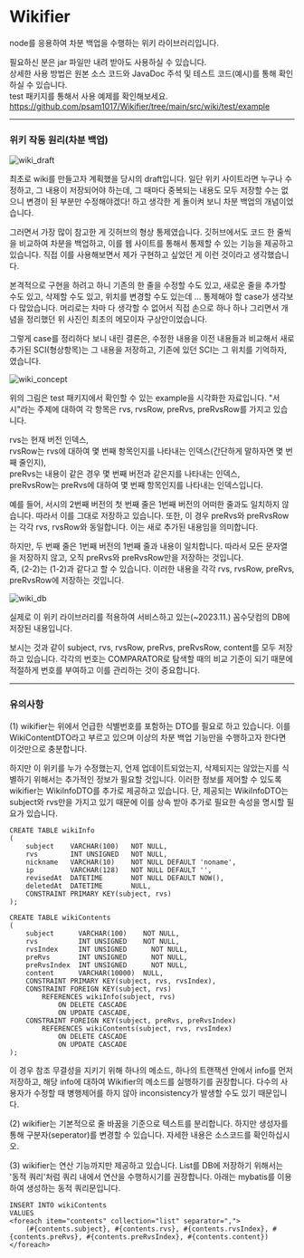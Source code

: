 # Wikifier
node를 응용하여 차분 백업을 수행하는 위키 라이브러리입니다.
   
필요하신 분은 jar 파일만 내려 받아도 사용하실 수 있습니다.   
상세한 사용 방법은 원본 소스 코드와 JavaDoc 주석 및 테스트 코드(예시)를 통해 확인하실 수 있습니다.   
test 패키지를 통해서 사용 예제를 확인해보세요.   
https://github.com/psam1017/Wikifier/tree/main/src/wiki/test/example

<hr>

### 위키 작동 원리(차분 백업)

![wiki_draft](https://user-images.githubusercontent.com/114392605/233770441-f11f7b8c-a7a4-48f2-bb91-828d55c7b4d0.jpg)

최초로 wiki를 만들고자 계획했을 당시의 draft입니다. 일단 위키 사이트라면 누구나 수정하고, 그 내용이 저장되어야 하는데, 그 때마다 중복되는 내용도 모두 저장할 수는 없으니 변경이 된 부분만 수정해야겠다! 하고 생각한 게 돌이켜 보니 차분 백업의 개념이었습니다.

그러면서 가장 많이 참고한 게 깃허브의 형상 통제였습니다. 깃허브에서도 코드 한 줄씩을 비교하여 차분을 백업하고, 이를 웹 사이트를 통해서 통제할 수 있는 기능을 제공하고 있습니다. 직접 이를 사용해보면서 제가 구현하고 싶었던 게 이런 것이라고 생각했습니다.

본격적으로 구현을 하려고 하니 기존의 한 줄을 수정할 수도 있고, 새로운 줄을 추가할 수도 있고, 삭제할 수도 있고, 위치를 변경할 수도 있는데 ... 통제해야 할 case가 생각보다 많았습니다. 머리로는 차마 다 생각할 수 없어서 직접 손으로 하나 하나 그리면서 개념을 정리했던 위 사진인 최초의 메모이자 구상안이었습니다.

그렇게 case를 정리하다 보니 내린 결론은, 수정한 내용을 이전 내용들과 비교해서 새로 추가된 SCI(형상항목)는 그 내용을 저장하고, 기존에 있던 SCI는 그 위치를 기억하자, 였습니다.

![wiki_concept](https://user-images.githubusercontent.com/114392605/233772034-8546e585-16d2-4461-98c8-13449cd554e1.png)

위의 그림은 test 패키지에서 확인할 수 있는 example을 시각화한 자료입니다. "서시"라는 주제에 대하여 각 항목은 rvs, rvsRow, preRvs, preRvsRow를 가지고 있습니다.

rvs는 현재 버전 인덱스,   
rvsRow는 rvs에 대하여 몇 번째 항목인지를 나타내는 인덱스(간단하게 말하자면 몇 번째 줄인지),   
preRvs는 내용이 같은 경우 몇 번째 버전과 같은지를 나타내는 인덱스,   
preRvsRow는 preRvs에 대하여 몇 번째 항목인지를 나타내는 인덱스입니다.

예를 들어, 서시의 2번째 버전의 첫 번째 줄은 1번째 버전의 어떠한 줄과도 일치하지 않습니다. 따라서 이를 그대로 저장하고 있습니다. 또한, 이 경우 preRvs와 preRvsRow는 각각 rvs, rvsRow와 동일합니다. 이는 새로 추가된 내용임을 의미합니다.

하지만, 두 번째 줄은 1번째 버전의 1번째 줄과 내용이 일치합니다. 따라서 모든 문자열을 저장하지 않고, 오직 preRvs와 preRvsRow만을 저장하는 것입니다.   
즉, (2-2)는 (1-2)과 같다고 할 수 있습니다. 이러한 내용을 각각 rvs, rvsRow, preRvs, preRvsRow에 저장하는 것입니다.

![wiki_db](https://user-images.githubusercontent.com/114392605/233770448-729b8c2c-8e44-4887-bc93-07526509ca9a.png)

실제로 이 위키 라이브러리를 적용하여 서비스하고 있는(~2023.11.) 꼼수닷컴의 DB에 저장된 내용입니다.

보시는 것과 같이 subject, rvs, rvsRow, preRvs, preRvsRow, content를 모두 저장하고 있습니다. 각각의 번호는 COMPARATOR로 탐색할 때의 비교 기준이 되기 때문에 적절하게 번호를 부여하고 이를 관리하는 것이 중요합니다.

<hr>

### 유의사항

(1) wikifier는 위에서 언급한 식별번호를 포함하는 DTO를 필요로 하고 있습니다. 이를 WikiContentDTO라고 부르고 있으며 이상의 차분 백업 기능만을 수행하고자 한다면 이것만으로 충분합니다.

하지만 이 위키를 누가 수정했는지, 언제 업데이트되었는지, 삭제되지는 않았는지를 식별하기 위해서는 추가적인 정보가 필요할 것입니다. 이러한 정보를 제어할 수 있도록 wikifier는 WikiInfoDTO를 추가로 제공하고 있습니다. 단, 제공되는 WikiInfoDTO는 subject와 rvs만을 가지고 있기 때문에 이를 상속 받아 추가로 필요한 속성을 명시할 필요가 있습니다.   

```
CREATE TABLE wikiInfo
(
    subject    VARCHAR(100)   NOT NULL,
    rvs        INT UNSIGNED   NOT NULL,
    nickname   VARCHAR(10)    NOT NULL DEFAULT 'noname',
    ip         VARCHAR(128)   NOT NULL DEFAULT '',
    revisedAt  DATETIME       NOT NULL DEFAULT NOW(),
    deletedAt  DATETIME       NULL,
    CONSTRAINT PRIMARY KEY(subject, rvs)
);

CREATE TABLE wikiContents
(
    subject      VARCHAR(100)    NOT NULL,
    rvs          INT UNSIGNED    NOT NULL,
    rvsIndex     INT UNSIGNED	   NOT NULL,
    preRvs       INT UNSIGNED	   NOT NULL,
    preRvsIndex  INT UNSIGNED	   NOT NULL,
    content      VARCHAR(10000)  NULL,
    CONSTRAINT PRIMARY KEY(subject, rvs, rvsIndex),
    CONSTRAINT FOREIGN KEY(subject, rvs)
        REFERENCES wikiInfo(subject, rvs)
            ON DELETE CASCADE
            ON UPDATE CASCADE,
    CONSTRAINT FOREIGN KEY(subject, preRvs, preRvsIndex)
        REFERENCES wikiContents(subject, rvs, rvsIndex)
            ON DELETE CASCADE
            ON UPDATE CASCADE
);
```

이 경우 참조 무결성을 지키기 위해 하나의 메소드, 하나의 트랜잭션 안에서 info를 먼저 저장하고, 해당 info에 대하여 Wikifier의 메소드를 실행하기를 권장합니다. 다수의 사용자가 수정할 때 병행제어를 하지 않아 inconsistency가 발생할 수도 있기 때문입니다.

(2) wikifier는 기본적으로 줄 바꿈을 기준으로 텍스트를 분리합니다. 하지만 생성자를 통해 구분자(seperator)를 변경할 수 있습니다. 자세한 내용은 소스코드를 확인하십시오.

(3) wikifier는 연산 기능까지만 제공하고 있습니다. List를 DB에 저장하기 위해서는 '동적 쿼리'처럼 쿼리 내에서 연산을 수행하시기를 권장합니다. 아래는 mybatis를 이용하여 생성하는 동적 쿼리문입니다.

```
INSERT INTO wikiContents
VALUES 
<foreach item="contents" collection="list" separator=",">
    (#{contents.subject}, #{contents.rvs}, #{contents.rvsIndex}, #{contents.preRvs}, #{contents.preRvsIndex}, #{contents.content})
</foreach>
```
